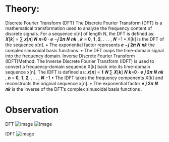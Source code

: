 # Theory:
Discrete Fourier Transform (DFT)
 The Discrete Fourier Transform (DFT) is a mathematical transformation used to analyze 
the frequency content of discrete signals. For a sequence x[n] of length N, the DFT is defined 
as:
𝑿[𝒌] = ∑ 𝒙[𝒏]
𝑵
𝒏=𝟎
⋅ 𝒆
−𝒋
𝟐𝝅
𝑵
𝒏𝒌
, 𝒌 = 𝟎, 𝟏, 𝟐, . . . , 𝑵 −1
• X[k] is the DFT of the sequence x[n].
• The exponential factor represents 𝒆
−𝒋
𝟐𝝅
𝑵
𝒏𝒌 the complex sinusoidal basis functions.
• The DFT maps the time-domain signal into the frequency domain.
Inverse Discrete Fourier Transform (IDFT)Method:
 The Inverse Discrete Fourier Transform (IDFT) is used to convert a frequency-domain 
sequence X[k] back into its time-domain sequence x[n]. The IDFT is defined as:
𝒙[𝒏] =
𝟏
𝑵
∑ 𝑿[𝒌]
𝑵
𝒌=𝟎
⋅ 𝒆
𝒋
𝟐𝝅
𝑵
𝒏𝒌
, 𝒏 = 𝟎, 𝟏, 𝟐, . . . , 𝑵 −1
• The IDFT takes the frequency components X[k] and reconstructs the original sequence 
x[n].
• The exponential factor 𝒆
𝒋
𝟐𝝅
𝑵
𝒏𝒌 is the inverse of the DFT’s complex sinusoidal basis 
functions
.

# Observation
DFT 
![image](https://github.com/user-attachments/assets/d8ff01a8-c844-44ce-a347-0f1ec5541ae9)
![image](https://github.com/user-attachments/assets/1b8b29d0-9f18-496e-a46f-7140fcddebe4)

IDFT
![image](https://github.com/user-attachments/assets/63b50fc3-565c-460b-aaec-5c0a47be7a22)



